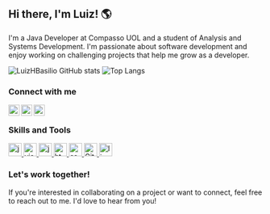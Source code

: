 ## Hi there, I'm Luiz! 🌎

I'm a Java Developer at Compasso UOL and a student of Analysis and Systems Development. I'm passionate about software development and enjoy working on challenging projects that help me grow as a developer.

![LuizHBasilio GitHub stats](https://github-readme-stats.vercel.app/api?username=LuizHBasilio&show_icons=true&theme=dark)
![Top Langs](https://github-readme-stats.vercel.app/api/top-langs/?username=LuizHBasilio&layout=compact&show_icons=true&theme=dark)

### Connect with me

<a target="_blank" href="https://www.linkedin.com/in/luiz-henrique-oliveira-8488ba120/">
  <img align="left" alt="LinkdeIN" width="22px" src="https://cdn.jsdelivr.net/npm/simple-icons@v3/icons/linkedin.svg" />
</a>
<a target="_blank" href="https://www.instagram.com/luizh.basilio/">
  <img align="left" alt="Instagram" width="22px" src="https://cdn.jsdelivr.net/npm/simple-icons@v3/icons/instagram.svg" />
</a>
<a target="_blank" href="mailto:luizbasilio91@gmail.com">
  <img align="left" alt="Gmail" width="22px" src="https://cdn.jsdelivr.net/npm/simple-icons@v3/icons/gmail.svg" />
</a></br>


### Skills and Tools</br>

<a target="_blank" href="https://docs.oracle.com/en/java/">
<img alt="java" width="26px" src="https://img.icons8.com/color/240/000000/java-coffee-cup-logo.png">
</a>
<a target="_blank" href="https://code.visualstudio.com/">
<img alt="visual studio code" width="26px" src="https://img.icons8.com/fluent/240/000000/visual-studio-code-2019.png" />
</a>
<a target="_blank" href="https://developer.mozilla.org/en-US/docs/Web/JavaScript">
<img alt="javascript" width="26px" src="https://img.icons8.com/color/240/000000/javascript.png" />
</a>
<a target="_blank" href="https://developer.mozilla.org/en-US/docs/Web/HTML">
<img alt="html5" width="26px" src="https://img.icons8.com/color/240/000000/html-5.png">
</a>
<a target="_blank" href="https://developer.mozilla.org/en-US/docs/Web/CSS">
<img alt="css3" width="26px" src="https://img.icons8.com/color/240/000000/css3.png">
</a>
<a target="_blank" href="https://git-scm.com/">
<img alt="Git" width="26px" src="https://img.icons8.com/color/240/000000/git.png">
</a>
<a target="_blank" href="https://www.kernel.org/">
<img alt="linux" width="26px" src="https://img.icons8.com/color/96/000000/linux.png">
</a>

### Let's work together!

If you're interested in collaborating on a project or want to connect, feel free to reach out to me. I'd love to hear from you!

